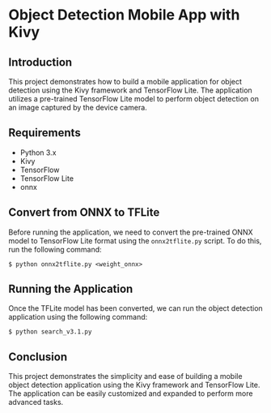 # Object Detection Mobile App with Kivy

## Introduction
This project demonstrates how to build a mobile application for object detection using the Kivy framework and TensorFlow Lite. The application utilizes a pre-trained TensorFlow Lite model to perform object detection on an image captured by the device camera.

## Requirements
- Python 3.x
- Kivy
- TensorFlow
- TensorFlow Lite
- onnx

## Convert from ONNX to TFLite
Before running the application, we need to convert the pre-trained ONNX model to TensorFlow Lite format using the `onnx2tflite.py` script. To do this, run the following command:

`
$ python onnx2tflite.py <weight_onnx>
`



## Running the Application
Once the TFLite model has been converted, we can run the object detection application using the following command:

`
$ python search_v3.1.py
`

## Conclusion
This project demonstrates the simplicity and ease of building a mobile object detection application using the Kivy framework and TensorFlow Lite. The application can be easily customized and expanded to perform more advanced tasks.

